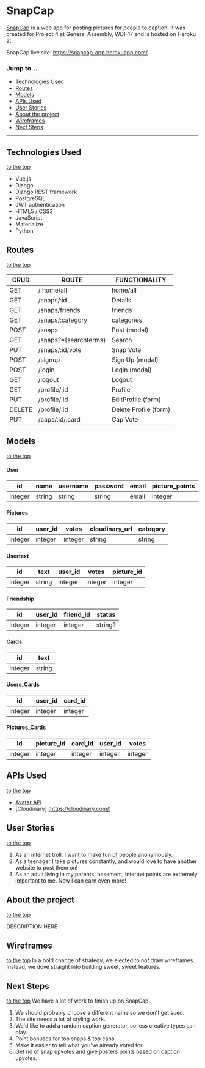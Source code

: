# SnapCap

[SnapCap](http://) is a web app for posting pictures for people to caption. It was created for Project 4 at General Assembly, WDI-17 and is hosted on Heroku at:

SnapCap live site: https://snapcap-app.herokuapp.com/

### Jump to...

- [Technologies Used](https://github.com/WithoutATowel/SnapCap#technologies-used)
- [Routes](https://github.com/WithoutATowel/SnapCap#routes)
- [Models](https://github.com/WithoutATowel/SnapCap#models)
- [APIs Used](https://github.com/WithoutATowel/SnapCap#apis-used)
- [User Stories](https://github.com/WithoutATowel/SnapCap#user-stories)
- [About the project](https://github.com/WithoutATowel/SnapCap#about-the-project)
- [Wireframes](https://github.com/WithoutATowel/SnapCap#wireframes)
- [Next Steps](https://github.com/WithoutATowel/SnapCap#next-steps)

<!-- SnapCap Homepage
![SnapCap homepage](/readme-images/finished_homepage.png) -->

---
## Technologies Used
[to the top](https://github.com/WithoutATowel/SnapCap#snapcap)

- Vue.js
- Django
- Django REST framework
- PostgreSQL
- JWT authentication
- HTML5 / CSS3
- JavaScript
- Materialize
- Python



## Routes
[to the top](https://github.com/WithoutATowel/SnapCap#snapcap)

| CRUD   | ROUTE                  | FUNCTIONALITY
|--------|------------------------|-------------------------
| GET    | /	home/all            | home/all
| GET    | /snaps/:id             |	Details
| GET    | /snaps/friends         |	friends
| GET    | /snaps/:category       |	categories
| POST   | /snaps                 |	Post (modal)
| GET    | /snaps?={searchterms}  |	Search
| PUT    | /snaps/:id/vote        |	Snap Vote
| POST   | /signup                |	Sign Up (modal)
| POST   | /login                 |	Login (modal)
| GET    | /logout                |	Logout
| GET    | /profile/:id           |	Profile
| PUT    | /profile/:id           |	EditProfile (form)
| DELETE | /profile/:id           |	Delete Profile (form)
| PUT    | /caps/:id/:card        |	Cap Vote



## Models
[to the top](https://github.com/WithoutATowel/SnapCap#snapcap)

#### User
| id | name | username | password | email | picture_points | caption_points | profile_img | picture_votes | caption_points
| --- | --- | --- | --- | --- | --- | --- | --- | --- | ---
| integer | string | string | string | email | integer | integer | string | integer | integer

#### Pictures
| id | user_id | votes | cloudinary_url | category
| --- | --- | --- | --- | ---
| integer | integer | integer | string | string

#### Usertext
| id | text | user_id | votes | picture_id
| --- | --- | --- | --- | ---
| integer | string | integer | integer | integer

#### Friendship
| id | user_id | friend_id | status
| --- | --- | --- | ---
| integer | integer | integer | string?

#### Cards
| id | text
| --- | ---
| integer | string

#### Users_Cards
| id | user_id | card_id
| --- |  --- | ---
| integer | integer | integer

#### Pictures_Cards
| id | picture_id | card_id | user_id | votes
| --- | --- | --- | --- | ---
| integer | integer | integer | integer | integer


## APIs Used
[to the top](https://github.com/WithoutATowel/SnapCap#snapcap)
- [Avatar API](https://www.avatarapi.com)
- [Cloudinary] (https://cloudinary.com/)

## User Stories
[to the top](https://github.com/WithoutATowel/SnapCap#snapcap)

1. As an internet troll, I want to make fun of people anonymously.
2. As a teenager I take pictures constantly, and would love to have another website to post them on!
3. As an adult living in my parents' basement, internet points are extremely important to me. Now I can earn even more!

## About the project
[to the top](https://github.com/WithoutATowel/SnapCap#snapcap)

DESCRIPTION HERE

## Wireframes
[to the top](https://github.com/WithoutATowel/SnapCap#snapcap)
In a bold change of strategy, we elected to *not* draw wireframes. Instead, we dove straight into building sweet, sweet features.

## Next Steps
[to the top](https://github.com/WithoutATowel/SnapCap#snapcap)
We have a lot of work to finish up on SnapCap.
1. We should probably choose a different name so we don't get sued.
2. The site needs a lot of styling work.
3. We'd like to add a random caption generator, so less creative types can play.
4. Point bonuses for top snaps & top caps.
5. Make it easier to tell what you've already voted for.
6. Get rid of snap upvotes and give posters points based on caption upvotes.

<!-- # snapcap

> A Django - Vue.js project

## Build Setup

``` bash
# install dependencies
npm install

# serve with hot reload at localhost:8080
npm run dev

# build for production with minification
npm run build

# build for production and view the bundle analyzer report
npm run build --report

# run unit tests
npm run unit

# run all tests
npm test

# deploy
.deploy.sh
```

For a detailed explanation on how things work, check out the [guide](http://vuejs-templates.github.io/webpack/) and [docs for vue-loader](http://vuejs.github.io/vue-loader). -->
